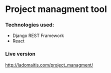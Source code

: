 # Project managment tool
### Technologies used: 
- Django REST Framework
- React

### Live version
http://ladomaitis.com/project_managment/
